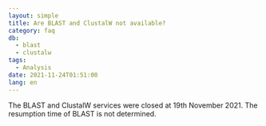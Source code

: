 ```yaml
---
layout: simple
title: Are BLAST and ClustalW not available?
category: faq
db:
  - blast
  - clustalw
tags: 
  - Analysis
date: 2021-11-24T01:51:00
lang: en
--- 
```


The BLAST and ClustalW services were closed at 19th November 2021. 
The resumption time of BLAST is not determined.

